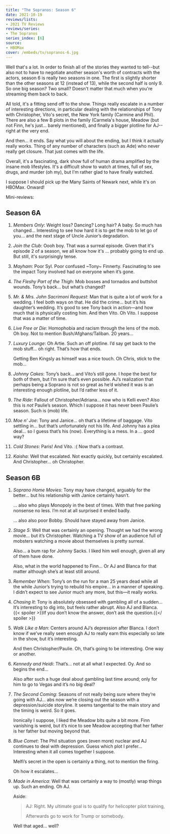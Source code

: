 ```yaml
---
title: "The Sopranos: Season 6"
date: 2021-10-19
reviews/lists:
- 2021 TV Reviews
reviews/series:
- The Sopranos
series_index: [6]
source:
- HBOMax
cover: /embeds/tv/sopranos-6.jpg
---
```

Well that's a lot. In order to finish all of the stories they wanted to tell--but also not to have to negotiate another season's worth of contracts with the actors, season 6 is really two seasons in one. The first is slightly shorter than the other seasons at 12 (instead of 13), while the second half is only 9. So one big season? Two small? Doesn't matter that much when you're streaming them back to back.

All told, it's a fitting send off to the show. Things really escalate in a number of interesting directions, in particular dealing with the relationships of Tony with Christopher, Vito's secret, the New York family (Carmine and Phil). There are also a few B plots in the family (Carmela's house, Meadow (but not Finn, he's just... barely mentioned), and finally a bigger plotline for AJ--right at the very end. 

And then... it ends. Say what you will about the ending, but I think it actually really works. Thing of any number of characters (such as Ade) who never really get closure. That just comes with the life.

Overall, it's a fascinating, dark show full of human drama amplified by the insane mob lifestyles. It's a difficult show to watch at times, full of sex, drugs, and murder (oh my), but I'm rather glad to have finally watched.

I suppose I should pick up the Many Saints of Newark next, while it's on HBOMax. Onward!


Mini-reviews:

## Season 6A

1. _Members Only_: Weight loss? Dancing? Long hair? A baby. So much has changed… Interesting to see how hard it is to get the mob to let go of you… and the next stage of Uncle Junior’s degradation.

2. _Join the Club_: Oooh boy. That was a surreal episode. Given that it's episode 2 of a season, we all know how it's ... probably going to end up. But still, it's surprisingly tense.

3. _Mayham_: Poor Syl. Poor confused ~Tony~ Finnerty. Fascinating to see the impact Tony involved had on everyone when it’s gone.

4. _The Fleshy Part of the Thigh_: Mob bosses and tornados and buttshot wounds. Tony’s back… but what’s changed?

5. _Mr. & Mrs. John Sacrimoni Request_: Man that is quite a lot of work for a wedding. I feel both ways on that. He did the crime… but it’s his daughter’s wedding. It’s good to see Tony back in action—and how much that is physically costing him. And then Vito. Oh Vito. I suppose that was a matter of time.

6. _Live Free or Die_: Homophobia and racism through the lens of the mob. Oh boy. Not to mention Bush/Afghans/Taliban. 20 years…

7. _Luxury Lounge_: Oh Artie. Such an off plotline. I’d say get back to the mob stuff… oh right. That’s how that ends.

    Getting Ben Kingsly as himself was a nice touch. Oh Chris, stick to the mob…

8. _Johnny Cakes_: Tony’s back… and Vito’s still gone. I hope the best for both of them, but I’m sure that’s even possible. AJ’s realization that perhaps being a Soprano is not so great as he’d wished it was is an interesting enough plotline, but I’d rather less of it.

9. _The Ride_: Fallout of Christopher/Adriana… now who is Kelli even? Also this is _not_ Paulie’s season. Which I suppose it has never been Paulie’s season. Such is (mob) life.

10. _Moe n’ Joe_: Tony and Janice… oh that’s a lifetime of baggage. Vito settling in… but that’s unfortunately not his life. And Johnny has a plea deal… so I guess that’s his (now). Everything is a mess. In a … good way?

11. _Cold Stones_: Paris! And Vito. :( Now that’s a contrast.

12. _Kaisha_: Well that escalated. Not exactly quickly, but certainly escalated. And Christopher… oh Christopher.

## Season 6B

1. _Soprano Home Movies_: Tony may have changed, arguably for the better… but his relationship with Janice certainly hasn’t.

    … also who plays Monopoly in the best of times. With that free parking nonsense no less. I’m not at all surprised it ended badly.

    … also also poor Bobby. Should have stayed away from Janice.

2. _Stage 5_: Well that was certainly an opening. Thought we had the wrong movie… but it’s Christopher. Watching a TV show of an audience full of mobsters watching a movie about themselves is pretty surreal.

    Also… a bum rap for Johnny Sacks. I liked him well enough, given all any of them have done.

    Also, what in the world happened to Finn… Or AJ and Blanca for that matter although she’s at least still around.

3. _Remember When_: Tony’s on the run for a man 25 years dead while all the while Junior’s trying to rebuild his empire… in a manner of speaking. I didn’t expect to see Junior much any more, but this—it really works.

4. _Chasing It_: Tony is absolutely obsessed with gambling all of a sudden… It’s interesting to dig into, but feels rather abrupt. Also AJ and Blanca. {{< spoiler >}}If you don’t know the answer, don’t ask the question.{{</ spoiler >}}

5. _Walk Like a Man_: Centers around AJ’s depression after Blanca. I don’t know if we’ve really seen enough AJ to really earn this especially so late in the show, but it’s interesting.

    And then Christopher/Paulie. Oh, that’s going to be interesting. One way or another.

6. _Kennedy and Heidi_: That’s… not at all what I expected. Oy. And so begins the end…

    Also after such a huge deal about gambling last time around; only for him to go to Vegas and it’s no big deal?

7. _The Second Coming_: Seasons of not really being sure where they’re going with AJ… abs now we’re closing out the season with a depression/suicide storyline. It seems tangential to the main story and the timing is weird. So it goes.

    Ironically I suppose, I liked the Meadow bits quite a bit more. Finn vanishing is weird, but it’s nice to see Meadow accepting that her father is her father but moving beyond that.

8. _Blue Comet_: The Phil situation goes (even more) nuclear and AJ continues to deal with depression. Guess which plot I prefer… Interesting when it all comes together I suppose. 

      Melfi’s secret in the open is certainly a thing, not to mention the firing. 

      Oh how it escalates…

9. _Made in America_: Well that was certainly a way to (mostly) wrap things up. Such an ending. Oh AJ. 

      Aside:

      > AJ: Right. My ultimate goal is to qualify for helicopter pilot training,
      > 
      > Afterwards go to work for Trump or somebody. 

      Well that aged… well?